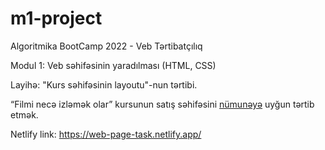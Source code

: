# m1-project

Algoritmika BootCamp 2022 - Veb Tərtibatçılıq

Modul 1: Veb səhifəsinin yaradılması (HTML, CSS)

Layihə: "Kurs səhifəsinin layoutu"-nun tərtibi.

“Filmi necə izləmək olar” kursunun satış səhifəsini [nümunəyə](https://www.figma.com/file/69KkWov2CX66UaxNFRpxN4/m1-project-acb-part-time?node-id=0%3A1) uyğun tərtib etmək.

Netlify link: https://web-page-task.netlify.app/

